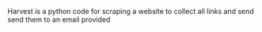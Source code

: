 Harvest is a python code for scraping a website to collect all links and send send them to an email provided
